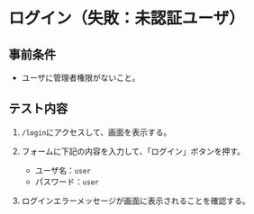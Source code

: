 # ログイン（失敗：未認証ユーザ）

## 事前条件
- ユーザに管理者権限がないこと。

## テスト内容
1. `/login`にアクセスして、画面を表示する。

1. フォームに下記の内容を入力して、「ログイン」ボタンを押す。
    - ユーザ名：`user`
    - パスワード：`user`

1. ログインエラーメッセージが画面に表示されることを確認する。
